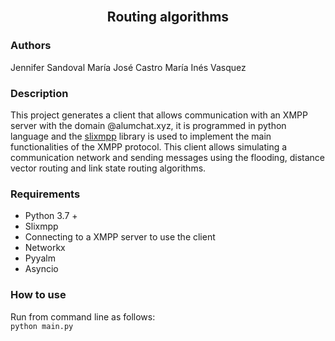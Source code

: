 <br />
<p align="center">
  <h2 align="center">Routing algorithms</h2>
</p>

### Authors

Jennifer Sandoval 
María José Castro
María Inés Vasquez

### Description
 
This project generates a client that allows communication with an XMPP server with the domain @alumchat.xyz, it is programmed in python language and the [slixmpp](https://slixmpp.readthedocs.io/en/latest/) library is used to implement the main functionalities of the XMPP protocol. This client allows simulating a communication network and sending messages using the flooding, distance vector routing and link state routing algorithms.

### Requirements

- Python 3.7 +
- Slixmpp
- Connecting to a XMPP server to use the client
- Networkx
- Pyyalm
- Asyncio

### How to use

Run from command line as follows:  
                            ```python
                            main.py
                            ``` 
